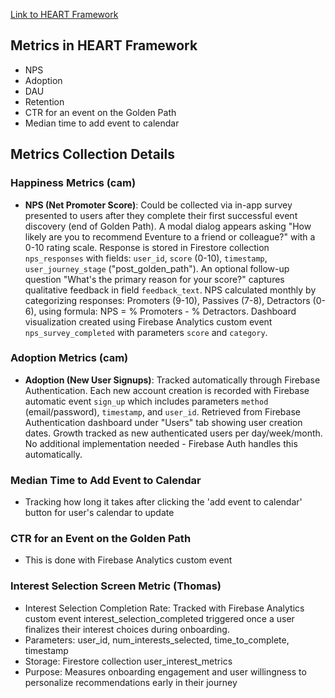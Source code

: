 [Link to HEART Framework](https://docs.google.com/presentation/d/1voAYue-iTCJlopnTJ37daRBn8V4-0Iy3P8BbXQLeaYs/edit?usp=sharing)

## Metrics in HEART Framework
- NPS
- Adoption
- DAU
- Retention
- CTR for an event on the Golden Path
- Median time to add event to calendar

## Metrics Collection Details

### Happiness Metrics (cam)
- **NPS (Net Promoter Score)**: Could be collected via in-app survey presented to users after they complete their first successful event discovery (end of Golden Path). A modal dialog appears asking "How likely are you to recommend Eventure to a friend or colleague?" with a 0-10 rating scale. Response is stored in Firestore collection `nps_responses` with fields: `user_id`, `score` (0-10), `timestamp`, `user_journey_stage` ("post_golden_path"). An optional follow-up question "What's the primary reason for your score?" captures qualitative feedback in field `feedback_text`. NPS calculated monthly by categorizing responses: Promoters (9-10), Passives (7-8), Detractors (0-6), using formula: NPS = % Promoters - % Detractors. Dashboard visualization created using Firebase Analytics custom event `nps_survey_completed` with parameters `score` and `category`.

### Adoption Metrics (cam)
- **Adoption (New User Signups)**: Tracked automatically through Firebase Authentication. Each new account creation is recorded with Firebase automatic event `sign_up` which includes parameters `method` (email/password), `timestamp`, and `user_id`. Retrieved from Firebase Authentication dashboard under "Users" tab showing user creation dates. Growth tracked as new authenticated users per day/week/month. No additional implementation needed - Firebase Auth handles this automatically.

### Median Time to Add Event to Calendar
- Tracking how long it takes after clicking the 'add event to calendar' button for user's calendar to update

### CTR for an Event on the Golden Path
- This is done with Firebase Analytics custom event

### Interest Selection Screen Metric (Thomas)

- Interest Selection Completion Rate: Tracked with Firebase Analytics custom event interest_selection_completed triggered once a user finalizes their interest choices during onboarding.
- Parameters: user_id, num_interests_selected, time_to_complete, timestamp
- Storage: Firestore collection user_interest_metrics
- Purpose: Measures onboarding engagement and user willingness to personalize recommendations early in their journey
